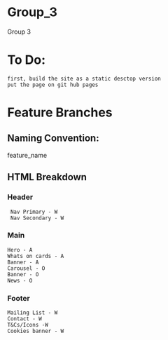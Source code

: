 # Group_3
Group 3


# To Do:
    first, build the site as a static desctop version 
    put the page on git hub pages

# Feature Branches 

## Naming Convention:
  feature_name
  
 
## HTML Breakdown
  
### Header
     Nav Primary - W
     Nav Secondary - W
        
### Main 
    Hero - A
    Whats on cards - A
    Banner - A
    Carousel - O
    Banner - O
    News - O
    
### Footer     
    Mailing List - W
    Contact - W
    T&Cs/Icons -W
    Cookies banner - W
